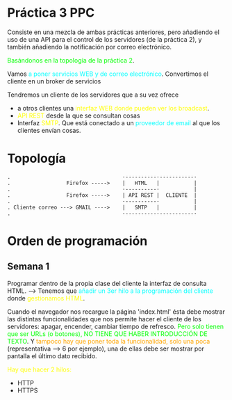 # Práctica 3 PPC
Consiste en una mezcla de ambas prácticas anteriores, pero añadiendo el uso de una API para el control de los servidores (de la práctica 2), y también añadiendo la notificación por correo electrónico.

<span style="color: lime;">Basándonos en la topología de la práctica 2</span>.

Vamos <span style="color: aqua;">a poner servicios WEB y de correo electrónico</span>.
Convertimos el cliente en un broker de servicios

Tendremos un cliente de los servidores que a su vez ofrece 
- a otros clientes una <span style="color: yellow;">interfaz WEB donde pueden ver los broadcast</span>.
- <span style="color: yellow;">API REST</span> desde la que se consultan cosas
- Interfaz <span style="color: yellow;">SMTP</span>. Que está conectado a un <span style="color: aqua;">proveedor de email</span> al que los clientes envían cosas.

# Topología
```
.                                    ·----------·-----------·
.                  Firefox ----->    |   HTML   |           |
.                                    ·----------·           |
.                  Firefox ----->    | API REST |  CLIENTE  |
.                                    ·----------·           |
. Cliente correo ---> GMAIL ---->    |   SMTP   |           |
.                                    ·----------·-----------·
```

# Orden de programación
## Semana 1
Programar dentro de la propia clase del cliente la interfaz de consulta HTML.
--> Tenemos que <span style="color: aqua;">añadir un 3er hilo a la programación del cliente </span> donde <span style="color: yellow;">gestionamos HTML</span>.

Cuando el navegador nos recargue la página 'index.html' ésta debe mostrar las distintas funcionalidades que nos permite hacer el cliente de los servidores: apagar, encender, cambiar tiempo de refresco. <span style="color: lime;">Pero solo tienen que ser URLs (o botones), NO TIENE QUE HABER INTRODUCCIÓN DE TEXTO</span>. Y <span style="color: orange;">tampoco hay que poner toda la funcionalidad, solo una poca</span> (representativa --> 6 por ejemplo), una de ellas debe ser mostrar por pantalla el último dato recibido.

<span style="color: yellow;">Hay que hacer 2 hilos:</span>
- HTTP
- HTTPS


